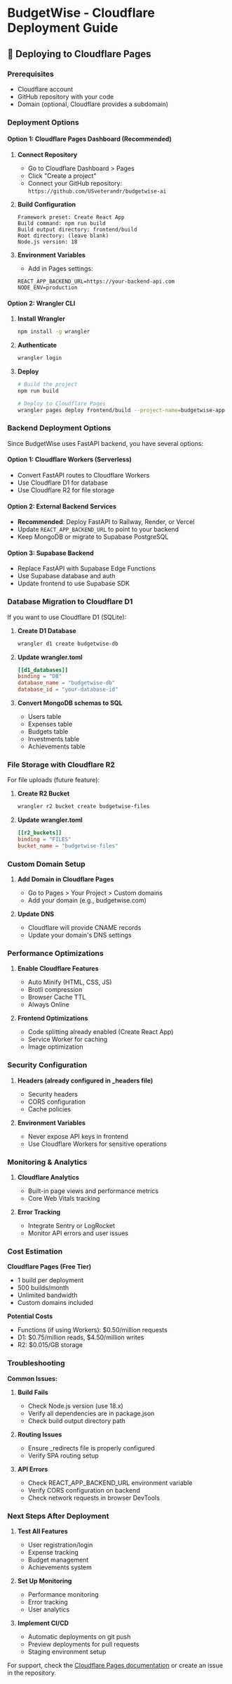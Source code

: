 # BudgetWise - Cloudflare Deployment Guide

## 🚀 Deploying to Cloudflare Pages

### Prerequisites
- Cloudflare account
- GitHub repository with your code
- Domain (optional, Cloudflare provides a subdomain)

### Deployment Options

#### Option 1: Cloudflare Pages Dashboard (Recommended)

1. **Connect Repository**
   - Go to Cloudflare Dashboard > Pages
   - Click "Create a project"
   - Connect your GitHub repository: `https://github.com/USveterandr/budgetwise-ai`

2. **Build Configuration**
   ```
   Framework preset: Create React App
   Build command: npm run build
   Build output directory: frontend/build
   Root directory: (leave blank)
   Node.js version: 18
   ```

3. **Environment Variables**
   - Add in Pages settings:
   ```
   REACT_APP_BACKEND_URL=https://your-backend-api.com
   NODE_ENV=production
   ```

#### Option 2: Wrangler CLI

1. **Install Wrangler**
   ```bash
   npm install -g wrangler
   ```

2. **Authenticate**
   ```bash
   wrangler login
   ```

3. **Deploy**
   ```bash
   # Build the project
   npm run build
   
   # Deploy to Cloudflare Pages
   wrangler pages deploy frontend/build --project-name=budgetwise-app
   ```

### Backend Deployment Options

Since BudgetWise uses FastAPI backend, you have several options:

#### Option 1: Cloudflare Workers (Serverless)
- Convert FastAPI routes to Cloudflare Workers
- Use Cloudflare D1 for database
- Use Cloudflare R2 for file storage

#### Option 2: External Backend Services
- **Recommended**: Deploy FastAPI to Railway, Render, or Vercel
- Update `REACT_APP_BACKEND_URL` to point to your backend
- Keep MongoDB or migrate to Supabase PostgreSQL

#### Option 3: Supabase Backend
- Replace FastAPI with Supabase Edge Functions
- Use Supabase database and auth
- Update frontend to use Supabase SDK

### Database Migration to Cloudflare D1

If you want to use Cloudflare D1 (SQLite):

1. **Create D1 Database**
   ```bash
   wrangler d1 create budgetwise-db
   ```

2. **Update wrangler.toml**
   ```toml
   [[d1_databases]]
   binding = "DB"
   database_name = "budgetwise-db"
   database_id = "your-database-id"
   ```

3. **Convert MongoDB schemas to SQL**
   - Users table
   - Expenses table
   - Budgets table
   - Investments table
   - Achievements table

### File Storage with Cloudflare R2

For file uploads (future feature):

1. **Create R2 Bucket**
   ```bash
   wrangler r2 bucket create budgetwise-files
   ```

2. **Update wrangler.toml**
   ```toml
   [[r2_buckets]]
   binding = "FILES"
   bucket_name = "budgetwise-files"
   ```

### Custom Domain Setup

1. **Add Domain in Cloudflare Pages**
   - Go to Pages > Your Project > Custom domains
   - Add your domain (e.g., budgetwise.com)

2. **Update DNS**
   - Cloudflare will provide CNAME records
   - Update your domain's DNS settings

### Performance Optimizations

1. **Enable Cloudflare Features**
   - Auto Minify (HTML, CSS, JS)
   - Brotli compression
   - Browser Cache TTL
   - Always Online

2. **Frontend Optimizations**
   - Code splitting already enabled (Create React App)
   - Service Worker for caching
   - Image optimization

### Security Configuration

1. **Headers (already configured in _headers file)**
   - Security headers
   - CORS configuration
   - Cache policies

2. **Environment Variables**
   - Never expose API keys in frontend
   - Use Cloudflare Workers for sensitive operations

### Monitoring & Analytics

1. **Cloudflare Analytics**
   - Built-in page views and performance metrics
   - Core Web Vitals tracking

2. **Error Tracking**
   - Integrate Sentry or LogRocket
   - Monitor API errors and user issues

### Cost Estimation

**Cloudflare Pages (Free Tier)**
- 1 build per deployment
- 500 builds/month
- Unlimited bandwidth
- Custom domains included

**Potential Costs**
- Functions (if using Workers): $0.50/million requests
- D1: $0.75/million reads, $4.50/million writes
- R2: $0.015/GB storage

### Troubleshooting

**Common Issues:**

1. **Build Fails**
   - Check Node.js version (use 18.x)
   - Verify all dependencies are in package.json
   - Check build output directory path

2. **Routing Issues**
   - Ensure _redirects file is properly configured
   - Verify SPA routing setup

3. **API Errors**
   - Check REACT_APP_BACKEND_URL environment variable
   - Verify CORS configuration on backend
   - Check network requests in browser DevTools

### Next Steps After Deployment

1. **Test All Features**
   - User registration/login
   - Expense tracking
   - Budget management
   - Achievements system

2. **Set Up Monitoring**
   - Performance monitoring
   - Error tracking
   - User analytics

3. **Implement CI/CD**
   - Automatic deployments on git push
   - Preview deployments for pull requests
   - Staging environment setup

For support, check the [Cloudflare Pages documentation](https://developers.cloudflare.com/pages/) or create an issue in the repository.